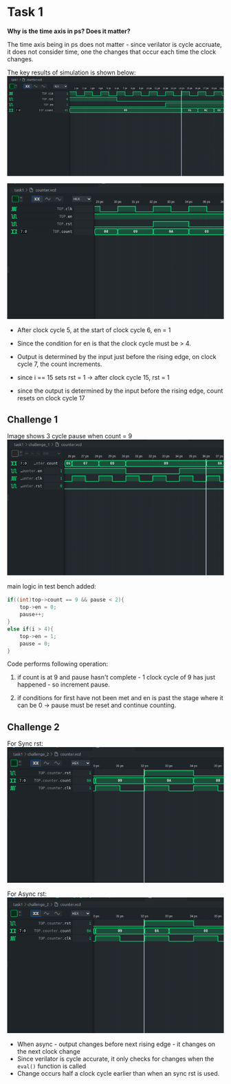 # Task 1

**Why is the time axis in ps? Does it matter?**

The time axis being in ps does not matter - since verilator is cycle accruate, it does not consider time, one the changes that occur each time the clock changes.

The key results of simulation is shown below:
![Alt text](task1.png)

![Alt text](image.png)

- After clock cycle 5, at the start of clock cycle 6, en = 1
- Since the condition for en is that the clock cycle must be > 4. 
- Output is determined by the input just before the rising edge, on clock cycle 7, the count increments.


- since i == 15 sets rst = 1 -> after clock cycle 15, rst = 1
- since the output is determined by the input before the rising edge, count resets on clock cycle 17



## Challenge 1

Image shows 3 cycle pause when count = 9
![Alt text](challenge1.png)

main logic in test bench added:

``` c++
if((int)top->count == 9 && pause < 2){
    top->en = 0;
    pause++;
}
else if(i > 4){
    top->en = 1;
    pause = 0;
}
```

Code performs following operation:
1. if count is at 9 and pause hasn't complete - 1 clock cycle of 9 has just happened - so increment pause.

2. if conditions for first have not been met and en is past the stage where it can be 0 -> pause must be reset and continue counting.


## Challenge 2

For Sync rst:
![Alt text](challenge2_2.png)

For Async rst:
![Alt text](challenge2_1.png)

- When async - output changes before next rising edge - it changes on the next clock change
- Since verilator is cycle accurate, it only checks for changes when the `eval()` function is called
- Change occurs half a clock cycle earlier than when an sync rst is used.